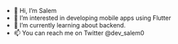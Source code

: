 - 👋 Hi, I’m Salem
- 👀 I’m interested in developing mobile apps using Flutter
- 🌱 I’m currently learning about backend.
- 📫 You can reach me on Twitter @dev_salem0

<!---
Dev-Salem/Dev-Salem is a ✨ special ✨ repository because its `README.md` (this file) appears on your GitHub profile.
You can click the Preview link to take a look at your changes.
--->
